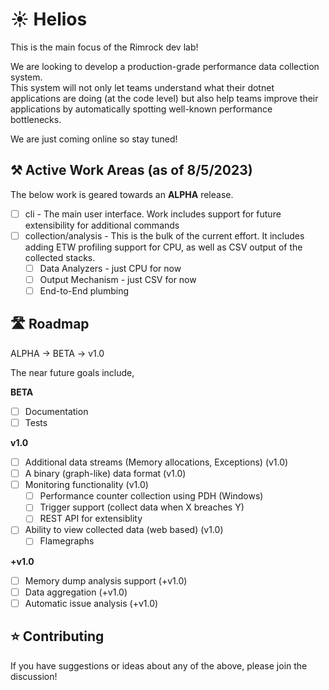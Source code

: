 # ☀️ Helios

This is the main focus of the Rimrock dev lab!

We are looking to develop a production-grade performance data collection system.  
This system will not only let teams understand what their dotnet applications are doing (at the code level) but also help teams improve their applications by automatically spotting well-known performance bottlenecks.

We are just coming online so stay tuned!

## ⚒️ Active Work Areas (as of 8/5/2023)

The below work is geared towards an **ALPHA** release.

- [ ] cli - The main user interface. Work includes support for future extensibility for additional commands
- [ ] collection/analysis - This is the bulk of the current effort. It includes adding ETW profiling support for CPU, as well as CSV output of the collected stacks.
  - [ ] Data Analyzers - just CPU for now
  - [ ] Output Mechanism - just CSV for now
  - [ ] End-to-End plumbing

## 🛣️ Roadmap

ALPHA -> BETA -> v1.0

The near future goals include,

**BETA**
- [ ] Documentation
- [ ] Tests

**v1.0**
- [ ] Additional data streams (Memory allocations, Exceptions) (v1.0)
- [ ] A binary (graph-like) data format (v1.0)
- [ ] Monitoring functionality (v1.0)
  - [ ] Performance counter collection using PDH (Windows)
  - [ ] Trigger support (collect data when X breaches Y)
  - [ ] REST API for extensiblity
- [ ] Ability to view collected data (web based) (v1.0)
  - [ ] Flamegraphs

**+v1.0**
- [ ] Memory dump analysis support (+v1.0)
- [ ] Data aggregation (+v1.0)
- [ ] Automatic issue analysis (+v1.0)

## ⭐ Contributing

If you have suggestions or ideas about any of the above, please join the discussion!
